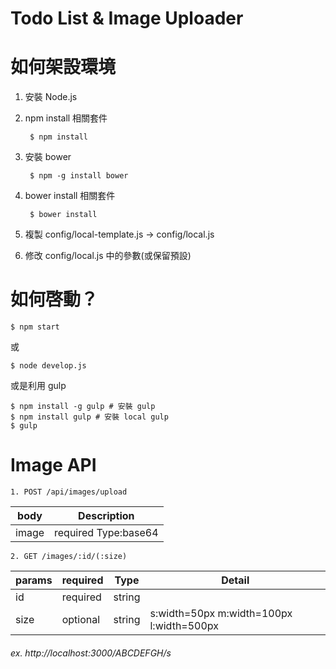 # Todo List & Image Uploader


# 如何架設環境

1. 安裝 Node.js

2. npm install 相關套件

		$ npm install

3. 安裝 bower

		$ npm -g install bower

4. bower install 相關套件

		$ bower install

5. 複製 config/local-template.js -> config/local.js

6. 修改 config/local.js 中的參數(或保留預設)


# 如何啓動？

	$ npm start

或

	$ node develop.js

或是利用 gulp

	$ npm install -g gulp # 安裝 gulp
	$ npm install gulp # 安裝 local gulp
	$ gulp

# Image API

```	
1. POST /api/images/upload
```

| body | Description |
| ------| ------ |
| image | required Type:base64 |
	
```	
2. GET /images/:id/(:size)
```

| params | required | Type | Detail |
| ------| ------ | ------| ------ |
| id | required | string |	|
| size | optional | string | s:width=50px m:width=100px l:width=500px |

###### ex. http://localhost:3000/ABCDEFGH/s